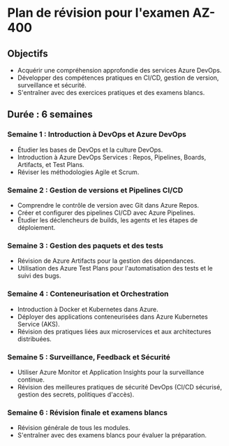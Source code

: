 # Plan de révision pour l'examen AZ-400

## Objectifs
- Acquérir une compréhension approfondie des services Azure DevOps.
- Développer des compétences pratiques en CI/CD, gestion de version, surveillance et sécurité.
- S'entraîner avec des exercices pratiques et des examens blancs.

## Durée : 6 semaines

### Semaine 1 : Introduction à DevOps et Azure DevOps
- Étudier les bases de DevOps et la culture DevOps.
- Introduction à Azure DevOps Services : Repos, Pipelines, Boards, Artifacts, et Test Plans.
- Réviser les méthodologies Agile et Scrum.

### Semaine 2 : Gestion de versions et Pipelines CI/CD
- Comprendre le contrôle de version avec Git dans Azure Repos.
- Créer et configurer des pipelines CI/CD avec Azure Pipelines.
- Étudier les déclencheurs de builds, les agents et les étapes de déploiement.

### Semaine 3 : Gestion des paquets et des tests
- Révision de Azure Artifacts pour la gestion des dépendances.
- Utilisation des Azure Test Plans pour l'automatisation des tests et le suivi des bugs.

### Semaine 4 : Conteneurisation et Orchestration
- Introduction à Docker et Kubernetes dans Azure.
- Déployer des applications conteneurisées dans Azure Kubernetes Service (AKS).
- Révision des pratiques liées aux microservices et aux architectures distribuées.

### Semaine 5 : Surveillance, Feedback et Sécurité
- Utiliser Azure Monitor et Application Insights pour la surveillance continue.
- Révision des meilleures pratiques de sécurité DevOps (CI/CD sécurisé, gestion des secrets, politiques d'accès).

### Semaine 6 : Révision finale et examens blancs
- Révision générale de tous les modules.
- S'entraîner avec des examens blancs pour évaluer la préparation.